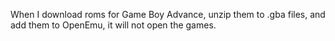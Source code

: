 When I download roms for Game Boy Advance, unzip them to .gba files, and add them to OpenEmu, it will not open the games.